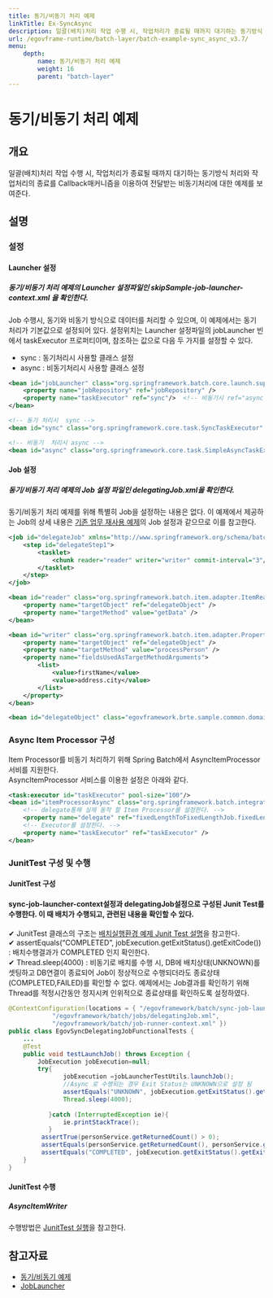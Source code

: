 ```yaml
---
title: 동기/비동기 처리 예제
linkTitle: Ex-SyncAsync
description: 일괄(배치)처리 작업 수행 시, 작업처리가 종료될 때까지 대기하는 동기방식 처리와 작업처리의 종료를 Callback매커니즘을 이용하여 전달받는 비동기처리에 대한 예제를 보여준다.
url: /egovframe-runtime/batch-layer/batch-example-sync_async_v3.7/
menu:
    depth:
        name: 동기/비동기 처리 예제
        weight: 16
        parent: "batch-layer"
---
```

# 동기/비동기 처리 예제

## 개요

일괄(배치)처리 작업 수행 시, 작업처리가 종료될 때까지 대기하는 동기방식 처리와 작업처리의 종료를 Callback매커니즘을 이용하여 전달받는 비동기처리에 대한 예제를 보여준다.

## 설명

### 설정

#### Launcher 설정

##### 동기/비동기 처리 예제의 Launcher 설정파일인 skipSample-job-launcher-context.xml 을 확인한다.

Job 수행시, 동기와 비동기 방식으로 데이터를 처리할 수 있으며, 이 예제에서는 동기 처리가 기본값으로 설정되어 있다. 설정위치는 Launcher 설정파일의 jobLauncher 빈에서 taskExecutor 프로퍼티이며, 참조하는 값으로 다음 두 가지를 설정할 수 있다.

- sync : 동기처리시 사용할 클래스 설정
- async : 비동기처리시 사용할 클래스 설정

```xml
<bean id="jobLauncher" class="org.springframework.batch.core.launch.support.SimpleJobLauncher">
	<property name="jobRepository" ref="jobRepository" />
	<property name="taskExecutor" ref="sync"/>  <!-- 비동기시 ref="async" -->
</bean>

<!-- 동기 처리시  sync -->
<bean id="sync" class="org.springframework.core.task.SyncTaskExecutor" />

<!-- 비동기  처리시 async -->
<bean id="async" class="org.springframework.core.task.SimpleAsyncTaskExecutor" />
```

#### Job 설정

##### 동기/비동기 처리 예제의 Job 설정 파일인 delegatingJob.xml을 확인한다.

동기/비동기 처리 예제를 위해 특별히 Job을 설정하는 내용은 없다. 이 예제에서 제공하는 Job의 상세 내용은 [기존 업무 재사용 예제](./batch-example-job-reuse.md)의 Job 설정과 같으므로 이를 참고한다.

```xml
<job id="delegateJob" xmlns="http://www.springframework.org/schema/batch">
	<step id="delegateStep1">
		<tasklet>
			<chunk reader="reader" writer="writer" commit-interval="3"/>
		</tasklet>
	</step>
</job>

<bean id="reader" class="org.springframework.batch.item.adapter.ItemReaderAdapter">
	<property name="targetObject" ref="delegateObject" />
	<property name="targetMethod" value="getData" />
</bean>

<bean id="writer" class="org.springframework.batch.item.adapter.PropertyExtractingDelegatingItemWriter">
	<property name="targetObject" ref="delegateObject" />
	<property name="targetMethod" value="processPerson" />
	<property name="fieldsUsedAsTargetMethodArguments">
		<list>
			<value>firstName</value>
			<value>address.city</value>
		</list>
	</property>
</bean>

<bean id="delegateObject" class="egovframework.brte.sample.common.domain.person.PersonService" />
```

### Async Item Processor 구성

Item Processor를 비동기 처리하기 위해 Spring Batch에서 AsyncItemProcessor 서비를 지원한다.  
AsyncItemProcessor 서비스를 이용한 설정은 아래와 같다.

```xml
<task:executor id="taskExecutor" pool-size="100"/>
<bean id="itemProcessorAsync" class="org.springframework.batch.integration.async.AsyncItemProcessor">
	<!-- delegate통해 실제 동작 할 Item Processor를 설정한다. -->
	<property name="delegate" ref="fixedLengthToFixedLengthJob.fixedLengthToFixedLengthStep.itemProcessor"/>
	<!-- Executor를 설정한다. -->	
	<property name="taskExecutor" ref="taskExecutor" />
</bean>
```

### JunitTest 구성 및 수행

#### JunitTest 구성

#### sync-job-launcher-context설정과 delegatingJob설정으로 구성된 Junit Test를 수행한다. 이 때 배치가 수행되고, 관련된 내용을 확인할 수 있다.

✔ JunitTest 클래스의 구조는 [배치실행환경 예제 Junit Test 설명](../../runtime-example/individual-example/batch-layer/batch-example-run-junit_test.md)을 참고한다.  
✔ assertEquals(“COMPLETED”, jobExecution.getExitStatus().getExitCode()) : 배치수행결과가 COMPLETED 인지 확인한다.  
✔ Thread.sleep(4000) : 비동기로 배치를 수행 시, DB에 배치상태(UNKNOWN)를 셋팅하고 DB연결이 종료되어 Job이 정상적으로 수행되더라도 종료상태(COMPLETED,FAILED)를 확인할 수 없다. 예제에서는 Job결과를 확인하기 위해 Thread를 적정시간동안 정지시켜 인위적으로 종료상태를 확인하도록 설정하였다.

```java
@ContextConfiguration(locations = { "/egovframework/batch/sync-job-launcher-context.xml", 
			"/egovframework/batch/jobs/delegatingJob.xml", 
			"/egovframework/batch/job-runner-context.xml" })
public class EgovSyncDelegatingJobFunctionalTests {
	...
	@Test
	public void testLaunchJob() throws Exception {
		JobExecution jobExecution=null;
		try{
			   jobExecution =jobLauncherTestUtils.launchJob();
			   //Async 로 수행되는 경우 Exit Status는 UNKNOWN으로 설정 됨
			   assertEquals("UNKNOWN", jobExecution.getExitStatus().getExitCode());
			   Thread.sleep(4000); 
 
		   }catch (InterruptedException ie){
			   ie.printStackTrace();
		   }
		 assertTrue(personService.getReturnedCount() > 0);
		 assertEquals(personService.getReturnedCount(), personService.getReceivedCount()) ;
		 assertEquals("COMPLETED", jobExecution.getExitStatus().getExitCode());	
	}
}
```

#### JunitTest 수행

##### AsyncItemWriter

수행방법은 [JunitTest 실행](/egovframe-development/test-tool/test-case.md#test-case-실행)을 참고한다.

## 참고자료

- [동기/비동기 예제](/runtime-example/individual-example/batch-layer/batch-example-sync_async.md)
- [JobLauncher](./batch-execution-job_launcher.md)